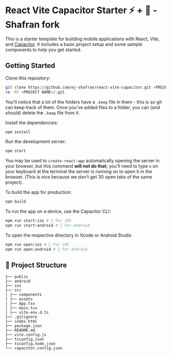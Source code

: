 # React Vite Capacitor Starter :zap: + 📱 - Shafran fork

This is a starter template for building mobile applications with React, Vite, and [Capacitor](https://capacitorjs.com). It includes a basic project setup and some sample components to help you get started.

## Getting Started

Clone this repository:

```bash
git clone https://github.com/ej-shafran/react-vite-capacitor.git <PROJECT NAME>
rm -Rf <PROJECT NAME>/.git
```

You'll notice that a lot of the folders have a `.keep` file in them - this is so git can keep track of them. Once you've added files to a folder, you can (_and should_) delete the `.keep` file from it.

Install the dependencies:

```bash
npm install
```

Run the development server:

```bash
npm start
```

You may be used to `create-react-app` automatically opening the server in your browser, but this command **will not do that**; you'll need to type `o` on your keyboard at the terminal the server is running on to open it in the browser. (This is nice because we don't get 30 open tabs of the same project).

To build the app for production:

```bash
npm build
```

To run the app on a device, use the Capacitor CLI:

```bash
npm run start:ios # 🍎 For iOS
npm run start:android # 🤖 For Android
```

To open the respective directory in Xcode or Android Studio

```bash
npm run open:ios # 🍎 For iOS
npm run open:android # 🤖 For Android
```

## 📁 Project Structure

```any
├── public
├── android
├── ios
├── src
│ ├── components
| ├── assets
| ├── App.tsx
│ ├── main.tsx
| ├── vite-env.d.ts
├── .gitignore
├── index.html
├── package.json
├── README.md
├── vite.config.js
├── tsconfig.json
├── tsconfig.node.json
└── capacitor.config.json
```

